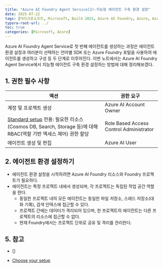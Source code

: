 ```yaml
---
title: "Azure AI Foundry Agent Service(2)-지능형 에이전트 구축 환경 설정"
date: 2025-07-22
tags: [마이크로소프트, Microsoft, Build 2025, Azure AI Foundry, Azure, Azure AI Foundry SDK, Azure OpenAI Studio, Azure OpenAI Service, Azure Machine Learning, Azure App Service, Azure Key Vault, Azure Monitor, Agentic DevOps, Github Copilot, DevOps, MLOps, Software Factory]
typora-root-url: ../
toc: true
categories: [Microsoft, Azure]
---
```


Azure AI Foundry Agent Service로 첫 번째 에이전트를 생성하는 과정은 에이전트 환경 설정과 여러분이 선택하는 언어별 SDK 또는 Azure Foundry 포털을 사용하여 에이전트를 생성하고 구성 등 두 단계로 이루어진다. 이번 노트에서는 Azure AI Foundry Agent Service에서 지능형 에이전트 구축 환경 설정하는 방법에 대해 정리해보겠다. 



## 1. 권한 필수 사항

| 액션                                                         | 권한 요구                               |
| ------------------------------------------------------------ | --------------------------------------- |
| 계정 및 프로젝트 생성                                        | Azure AI Account Owner                  |
| [Standard setup](https://learn.microsoft.com/en-us/azure/ai-foundry/agents/environment-setup#choose-your-setup) 전용: 필요한 리소스(Cosmos DB, Search, Storage 등)에 대해 RBAC(역할 기반 액세스 제어) 권한 할당 | Role Based Access Control Administrator |
| 에이전트 생성 및 편집                                        | Azure AI User                           |



## 2. 에이전트 환경 설정하기

* 에이전트 환경 설정을 시작하려면 Azure AI Foundry 리소스와 Foundry 프로젝트가 필요하다.
* 에이전트는 특정 프로젝트 내에서 생성되며, 각 프로젝트는 독립된 작업 공간 역할을 한다.
  * 동일한 프로젝트 내의 모든 에이전트는 동일한 파일 저장소, 스레드 저장소(대화 기록), 검색 인덱스에 접근할 수 있다.
  * 프로젝트 간에는 데이터가 격리되어 있으며, 한 프로젝트의 에이전트는 다른 프로젝트의 리소스에 접근할 수 없다.
  * 현재 Foundry에서는 프로젝트 단위로 공유 및 격리를 관리한다. 





## 5. 참고

* []

* [Choose your setup](https://learn.microsoft.com/en-us/azure/ai-foundry/agents/environment-setup#choose-your-setup)

  